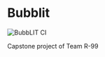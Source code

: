 # Bubblit

![BubbLIT CI](https://github.com/Capstone-R-99/BubbLit/workflows/BubbLIT%20CI/badge.svg)

Capstone project of Team R-99

